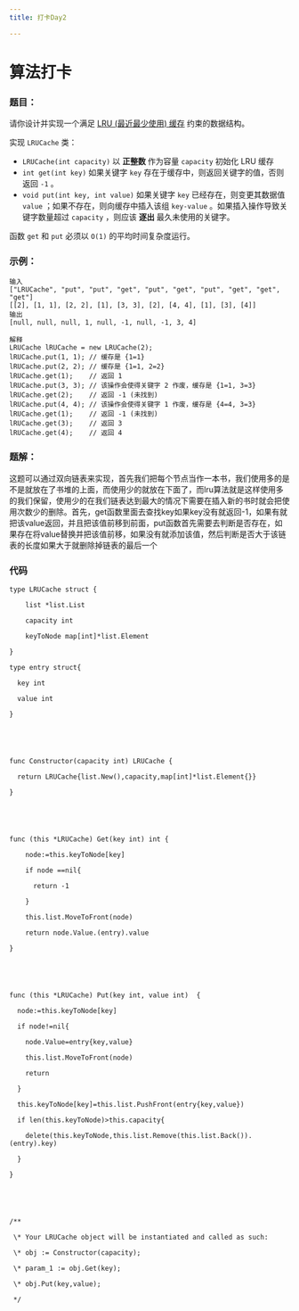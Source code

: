 ```yaml
---
title: 打卡Day2

---
```

# 算法打卡

### 题目：

请你设计并实现一个满足 [LRU (最近最少使用) 缓存](https://baike.baidu.com/item/LRU) 约束的数据结构。

实现 `LRUCache` 类：

- `LRUCache(int capacity)` 以 **正整数** 作为容量 `capacity` 初始化 LRU 缓存
- `int get(int key)` 如果关键字 `key` 存在于缓存中，则返回关键字的值，否则返回 `-1` 。
- `void put(int key, int value)` 如果关键字 `key` 已经存在，则变更其数据值 `value` ；如果不存在，则向缓存中插入该组 `key-value` 。如果插入操作导致关键字数量超过 `capacity` ，则应该 **逐出** 最久未使用的关键字。

函数 `get` 和 `put` 必须以 `O(1)` 的平均时间复杂度运行。

### 示例：

```golang
输入
["LRUCache", "put", "put", "get", "put", "get", "put", "get", "get", "get"]
[[2], [1, 1], [2, 2], [1], [3, 3], [2], [4, 4], [1], [3], [4]]
输出
[null, null, null, 1, null, -1, null, -1, 3, 4]

解释
LRUCache lRUCache = new LRUCache(2);
lRUCache.put(1, 1); // 缓存是 {1=1}
lRUCache.put(2, 2); // 缓存是 {1=1, 2=2}
lRUCache.get(1);    // 返回 1
lRUCache.put(3, 3); // 该操作会使得关键字 2 作废，缓存是 {1=1, 3=3}
lRUCache.get(2);    // 返回 -1 (未找到)
lRUCache.put(4, 4); // 该操作会使得关键字 1 作废，缓存是 {4=4, 3=3}
lRUCache.get(1);    // 返回 -1 (未找到)
lRUCache.get(3);    // 返回 3
lRUCache.get(4);    // 返回 4
```

 

### 题解：

这题可以通过双向链表来实现，首先我们把每个节点当作一本书，我们使用多的是不是就放在了书堆的上面，而使用少的就放在下面了，而lru算法就是这样使用多的我们保留，使用少的在我们链表达到最大的情况下需要在插入新的书时就会把使用次数少的删除。首先，get函数里面去查找key如果key没有就返回-1，如果有就把该value返回，并且把该值前移到前面，put函数首先需要去判断是否存在，如果存在将value替换并把该值前移，如果没有就添加该值，然后判断是否大于该链表的长度如果大于就删除掉链表的最后一个

### 代码

```golang
type LRUCache struct {

​    list *list.List

​    capacity int

​    keyToNode map[int]*list.Element

}

type entry struct{

  key int

  value int

}





func Constructor(capacity int) LRUCache {

  return LRUCache{list.New(),capacity,map[int]*list.Element{}}

}





func (this *LRUCache) Get(key int) int {

​    node:=this.keyToNode[key]

​    if node ==nil{

​      return -1

​    }

​    this.list.MoveToFront(node)

​    return node.Value.(entry).value

}





func (this *LRUCache) Put(key int, value int)  {

  node:=this.keyToNode[key]

  if node!=nil{

​    node.Value=entry{key,value}

​    this.list.MoveToFront(node)

​    return

  }

  this.keyToNode[key]=this.list.PushFront(entry{key,value})

  if len(this.keyToNode)>this.capacity{

​    delete(this.keyToNode,this.list.Remove(this.list.Back()).(entry).key)

  }

}





/**

 \* Your LRUCache object will be instantiated and called as such:

 \* obj := Constructor(capacity);

 \* param_1 := obj.Get(key);

 \* obj.Put(key,value);

 */
```

